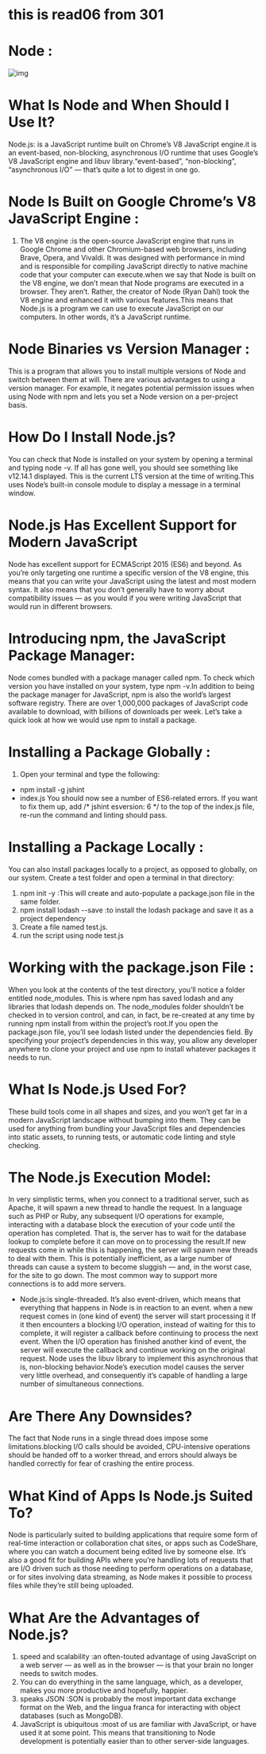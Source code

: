 # this is read06 from 301
# Node :

![img](https://encrypted-tbn0.gstatic.com/images?q=tbn:ANd9GcRcfBOcz_p4uXEUnm_ovmr-qaI6xxLRnL1DbLayi9yfijEYj8Tw-iI4ZbMOn_G8AFa2wV4&usqp=CAU)

# What Is Node and When Should I Use It?
Node.js: is a JavaScript runtime built on Chrome’s V8 JavaScript engine.it is an event-based, non-blocking, asynchronous I/O runtime that uses Google’s V8 JavaScript engine and libuv library.“event-based”, “non-blocking”, “asynchronous I/O” — that’s quite a lot to digest in one go.

# Node Is Built on Google Chrome’s V8 JavaScript Engine :
1. The V8 engine :is the open-source JavaScript engine that runs in Google Chrome and other Chromium-based web browsers, including Brave, Opera, and Vivaldi. It was designed with performance in mind and is responsible for compiling JavaScript directly to native machine code that your computer can execute.when we say that Node is built on the V8 engine, we don’t mean that Node programs are executed in a browser. They aren’t. Rather, the creator of Node (Ryan Dahl) took the V8 engine and enhanced it with various features.This means that Node.js is a program we can use to execute JavaScript on our computers. In other words, it’s a JavaScript runtime.

# Node Binaries vs Version Manager :
This is a program that allows you to install multiple versions of Node and switch between them at will. There are various advantages to using a version manager. For example, it negates potential permission issues when using Node with npm and lets you set a Node version on a per-project basis.

# How Do I Install Node.js? 
You can check that Node is installed on your system by opening a terminal and typing node -v. If all has gone well, you should see something like v12.14.1 displayed. This is the current LTS version at the time of writing.This uses Node’s built-in console module to display a message in a terminal window.

# Node.js Has Excellent Support for Modern JavaScript
Node has excellent support for ECMAScript 2015 (ES6) and beyond. As you’re only targeting one runtime a specific version of the V8 engine, this means that you can write your JavaScript using the latest and most modern syntax. It also means that you don’t generally have to worry about compatibility issues — as you would if you were writing JavaScript that would run in different browsers.

# Introducing npm, the JavaScript Package Manager:
Node comes bundled with a package manager called npm. To check which version you have installed on your system, type npm -v.In addition to being the package manager for JavaScript, npm is also the world’s largest software registry. There are over 1,000,000 packages of JavaScript code available to download, with billions of downloads per week. Let’s take a quick look at how we would use npm to install a package.

# Installing a Package Globally :
1. Open your terminal and type the following:
  * npm install -g jshint
  * index.js
 You should now see a number of ES6-related errors. If you want to fix them up, add /* jshint esversion: 6 */ to the top of the index.js file, re-run the command and linting should pass.

# Installing a Package Locally :
You can also install packages locally to a project, as opposed to globally, on our system. Create a test folder and open a terminal in that directory:
1. npm init -y :This will create and auto-populate a package.json file in the same folder.
2. npm install lodash --save :to install the lodash package and save it as a project dependency
3. Create a file named test.js.
4. run the script using node test.js

# Working with the package.json File :
When you look at the contents of the test directory, you’ll notice a folder entitled node_modules. This is where npm has saved lodash and any libraries that lodash depends on. The node_modules folder shouldn’t be checked in to version control, and can, in fact, be re-created at any time by running npm install from within the project’s root.If you open the package.json file, you’ll see lodash listed under the dependencies field. By specifying your project’s dependencies in this way, you allow any developer anywhere to clone your project and use npm to install whatever packages it needs to run.

# What Is Node.js Used For?
These build tools come in all shapes and sizes, and you won’t get far in a modern JavaScript landscape without bumping into them. They can be used for anything from bundling your JavaScript files and dependencies into static assets, to running tests, or automatic code linting and style checking.

# The Node.js Execution Model:
In very simplistic terms, when you connect to a traditional server, such as Apache, it will spawn a new thread to handle the request. In a language such as PHP or Ruby, any subsequent I/O operations for example, interacting with a database block the execution of your code until the operation has completed. That is, the server has to wait for the database lookup to complete before it can move on to processing the result.If new requests come in while this is happening, the server will spawn new threads to deal with them. This is potentially inefficient, as a large number of threads can cause a system to become sluggish — and, in the worst case, for the site to go down. The most common way to support more connections is to add more servers.
  * Node.js:is single-threaded. It’s also event-driven, which means that everything that happens in Node is in reaction to an event. when a new request comes in (one kind of event) the server will start processing it If it then encounters a blocking I/O operation, instead of waiting for this to complete, it will register a callback before continuing to process the next event. When the I/O operation has finished another kind of event, the server will execute the callback and continue working on the original request.
  Node uses the libuv library to implement this asynchronous that is, non-blocking behavior.Node’s execution model causes the server very little overhead, and consequently it’s capable of handling a large number of simultaneous connections. 

# Are There Any Downsides?
The fact that Node runs in a single thread does impose some limitations.blocking I/O calls should be avoided, CPU-intensive operations should be handed off to a worker thread, and errors should always be handled correctly for fear of crashing the entire process.

# What Kind of Apps Is Node.js Suited To?
Node is particularly suited to building applications that require some form of real-time interaction or collaboration chat sites, or apps such as CodeShare, where you can watch a document being edited live by someone else. It’s also a good fit for building APIs where you’re handling lots of requests that are I/O driven such as those needing to perform operations on a database, or for sites involving data streaming, as Node makes it possible to process files while they’re still being uploaded. 

# What Are the Advantages of Node.js?
1. speed and scalability :an often-touted advantage of using JavaScript on a web server — as well as in the browser — is that your brain no longer needs to switch modes.
2. You can do everything in the same language, which, as a developer, makes you more productive and hopefully, happier.
3. speaks JSON :SON is probably the most important data exchange format on the Web, and the lingua franca for interacting with object databases (such as MongoDB). 
4. JavaScript is ubiquitous :most of us are familiar with JavaScript, or have used it at some point. This means that transitioning to Node development is potentially easier than to other server-side languages.







   





